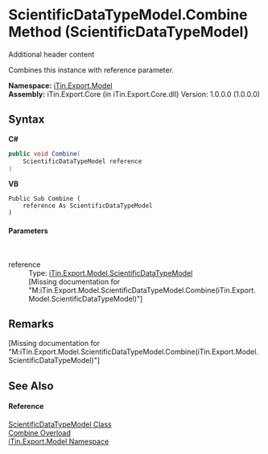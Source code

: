 # ScientificDataTypeModel.Combine Method (ScientificDataTypeModel)
Additional header content 

Combines this instance with reference parameter.

**Namespace:**&nbsp;<a href="N_iTin_Export_Model">iTin.Export.Model</a><br />**Assembly:**&nbsp;iTin.Export.Core (in iTin.Export.Core.dll) Version: 1.0.0.0 (1.0.0.0)

## Syntax

**C#**<br />
``` C#
public void Combine(
	ScientificDataTypeModel reference
)
```

**VB**<br />
``` VB
Public Sub Combine ( 
	reference As ScientificDataTypeModel
)
```


#### Parameters
&nbsp;<dl><dt>reference</dt><dd>Type: <a href="T_iTin_Export_Model_ScientificDataTypeModel">iTin.Export.Model.ScientificDataTypeModel</a><br />\[Missing <param name="reference"/> documentation for "M:iTin.Export.Model.ScientificDataTypeModel.Combine(iTin.Export.Model.ScientificDataTypeModel)"\]</dd></dl>

## Remarks
\[Missing <remarks> documentation for "M:iTin.Export.Model.ScientificDataTypeModel.Combine(iTin.Export.Model.ScientificDataTypeModel)"\]

## See Also


#### Reference
<a href="T_iTin_Export_Model_ScientificDataTypeModel">ScientificDataTypeModel Class</a><br /><a href="Overload_iTin_Export_Model_ScientificDataTypeModel_Combine">Combine Overload</a><br /><a href="N_iTin_Export_Model">iTin.Export.Model Namespace</a><br />